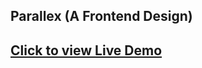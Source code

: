 ## Parallex (A Frontend Design)
## [Click to view Live Demo](https://ashfaqmbd.github.io/parallex/)
